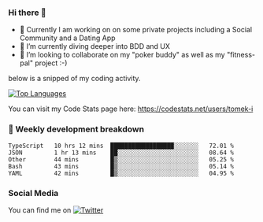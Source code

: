 ### Hi there 👋


- 🔭 Currently I am working on on some private projects including a Social Community and a Dating App
- 🌱 I’m currently diving deeper into BDD and UX
- 👯 I’m looking to collaborate on my "poker buddy" as well as my "fitness-pal" project :-)

below is a snipped of my coding activity.
<!--
**tomek-i/tomek-i** is a ✨ _special_ ✨ repository because its `README.md` (this file) appears on your GitHub profile.

Here are some ideas to get you started:

- 🔭 I’m currently working on ...
- 🌱 I’m currently learning ...
- 👯 I’m looking to collaborate on ...
- 🤔 I’m looking for help with ...
- 💬 Ask me about ...
- 📫 How to reach me: ...
- 😄 Pronouns: ...
- ⚡ Fun fact: ...
-->
[![Top Languages](https://github-readme-stats.vercel.app/api/top-langs/?username=tomek-i&layout=compact)](https://github.com/tomek-i)

You can visit my Code Stats page here: https://codestats.net/users/tomek-i

### 💬 Weekly development breakdown
<!--START_SECTION:waka-->
```text
TypeScript   10 hrs 12 mins  ██████████████████░░░░░░░   72.01 % 
JSON         1 hr 13 mins    ██░░░░░░░░░░░░░░░░░░░░░░░   08.64 % 
Other        44 mins         █▒░░░░░░░░░░░░░░░░░░░░░░░   05.25 % 
Bash         43 mins         █▒░░░░░░░░░░░░░░░░░░░░░░░   05.14 % 
YAML         42 mins         █▒░░░░░░░░░░░░░░░░░░░░░░░   04.95 % 
```
<!--END_SECTION:waka-->

<!-- Actual text -->

### Social Media
You can find me on [![Twitter][1.2]][1]

<!-- Icons -->

[1.2]: http://i.imgur.com/wWzX9uB.png 


<!-- Links to your social media accounts -->

[1]: https://twitter.com/tomek_i
